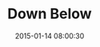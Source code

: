 ---
layout: post
title:  "Down Below"
number: "14"
date:   2015-01-14 08:00:30
large-image: "https://farm9.staticflickr.com/8568/16062657549_f1eabb3e29_k.jpg"
---